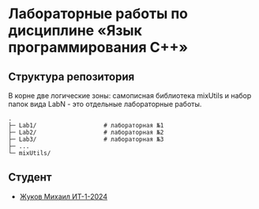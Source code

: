 
# Лабораторные работы по дисциплине «Язык программирования С++»




## Структура репозитория

В корне две логические зоны: самописная библиотека mixUtils и набор папок вида LabN - это отдельные лабораторные работы.

```
.
├─ Lab1/                   # лабораторная №1
├─ Lab2/                   # лабораторная №2
├─ Lab3/                   # лабораторная №3
├─ ...
└─ mixUtils/
```

## Студент
- [Жуков Михаил ИТ-1-2024](https://github.com/mel1x)

